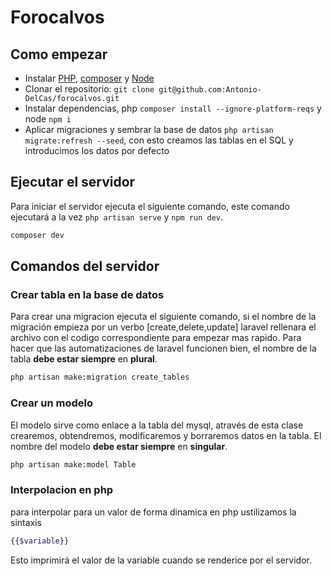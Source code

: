 # Forocalvos

## Como empezar

-   Instalar [PHP](https://www.php.net/manual/es/install.php), [composer](https://getcomposer.org/) y [Node](https://nodejs.org/en/)
-   Clonar el repositorio: `git clone git@github.com:Antonio-DelCas/forocalvos.git`
-   Instalar dependencias, php `composer install --ignore-platform-reqs` y node `npm i`
-   Aplicar migraciones y sembrar la base de datos `php artisan migrate:refresh --seed`, con esto creamos las tablas en el SQL y introducimos los datos por defecto

## Ejecutar el servidor

Para iniciar el servidor ejecuta el siguiente comando, este comando ejecutará a la vez `php artisan serve` y `npm run dev`.

```bash
composer dev
```

## Comandos del servidor

### Crear tabla en la base de datos

Para crear una migracion ejecuta el siguiente comando, si el nombre de la migración empieza por un verbo [create,delete,update] laravel rellenara el archivo con el codigo correspondiente para empezar mas rapido.
Para hacer que las automatizaciones de laravel funcionen bien, el nombre de la tabla **debe estar siempre** en **plural**.

```bash
php artisan make:migration create_tables
```

### Crear un modelo

El modelo sirve como enlace a la tabla del mysql, através de esta clase crearemos, obtendremos, modificaremos y borraremos datos en la tabla.
El nombre del modelo **debe estar siempre** en **singular**.

```bash
php artisan make:model Table
```

### Interpolacion en php

para interpolar para un valor de forma dinamica en php ustilizamos la sintaxis
```php
{{$variable}}
```
Esto imprimirá el valor de la variable cuando se renderice por el servidor.
